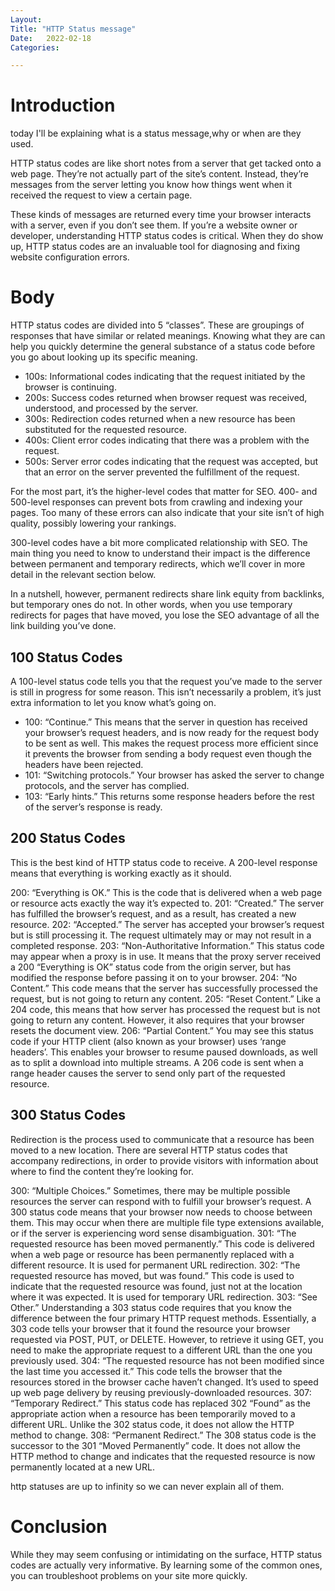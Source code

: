 ```yaml
---
Layout:
Title: "HTTP Status message"
Date:	2022-02-18
Categories:

---
```


# Introduction

today I'll be explaining what is a status message,why or when are
they used.


HTTP status codes are like short notes from a server that get tacked onto a web page. They’re not actually 
part of the site’s content. Instead, they’re messages from the server letting you know how things went when 
it received the request to view a certain page.

These kinds of messages are returned every time your browser interacts with a server, even if you don’t see them. 
If you’re a website owner or developer, understanding HTTP status codes is critical. When they do show up, HTTP status 
codes are an invaluable tool for diagnosing and fixing website configuration errors.

# Body

HTTP status codes are divided into 5 “classes”. These are groupings of responses that have similar or related meanings. 
Knowing what they are can help you quickly determine the general substance of a status code before you go about looking up 
its specific meaning.


- 100s: Informational codes indicating that the request initiated by the browser is continuing.
- 200s: Success codes returned when browser request was received, understood, and processed by the server.
- 300s: Redirection codes returned when a new resource has been substituted for the requested resource.
- 400s: Client error codes indicating that there was a problem with the request.
- 500s: Server error codes indicating that the request was accepted, but that an error on the server prevented 
  the fulfillment of the request.

For the most part, it’s the higher-level codes that matter for SEO. 400- and 500-level responses can prevent bots from crawling 
and indexing your pages. Too many of these errors can also indicate that your site isn’t of high quality, possibly lowering your 
rankings.

300-level codes have a bit more complicated relationship with SEO. The main thing you need to know to understand their impact is 
the difference between permanent and temporary redirects, which we’ll cover in more detail in the relevant section below.

In a nutshell, however, permanent redirects share link equity from backlinks, but temporary ones do not. In other words, when 
you use temporary redirects for pages that have moved, you lose the SEO advantage of all the link building you’ve done.

## 100 Status Codes
A 100-level status code tells you that the request you’ve made to the server is still in progress for some reason. 
This isn’t necessarily a problem, it’s just extra information to let you know what’s going on.

* 100: “Continue.” This means that the server in question has received your browser’s request headers, and is now 
        ready for the request body to be sent as well. This makes the request process more efficient since it prevents the 
        browser from sending a body request even though the headers have been rejected.
* 101: “Switching protocols.” Your browser has asked the server to change protocols, and the server has complied.
* 103: “Early hints.” This returns some response headers before the rest of the server’s response is ready.

## 200 Status Codes
This is the best kind of HTTP status code to receive. A 200-level response means that everything is working exactly as it should.

200: “Everything is OK.” This is the code that is delivered when a web page or resource acts exactly the way it’s expected to.
201: “Created.” The server has fulfilled the browser’s request, and as a result, has created a new resource.
202: “Accepted.” The server has accepted your browser’s request but is still processing it. The request ultimately may or may not 
      result in a completed response.
203: “Non-Authoritative Information.” This status code may appear when a proxy is in use. It means that the proxy server received a 
      200 “Everything is OK” status code from the origin server, but has modified the response before passing it on to your browser.
204: “No Content.” This code means that the server has successfully processed the request, but is not going to return any content.
205: “Reset Content.” Like a 204 code, this means that how server has processed the request but is not going to return any content. 
      However, it also requires that your browser resets the document view.
206: “Partial Content.” You may see this status code if your HTTP client (also known as your browser) uses ‘range headers’. This 
      enables your browser to resume paused downloads, as well as to split a download into multiple streams. A 206 code is sent 
      when a range header causes the server to send only part of the requested resource.

## 300 Status Codes
Redirection is the process used to communicate that a resource has been moved to a new location. There are several HTTP status codes that accompany redirections, in order to provide visitors with information about where to find the content they’re looking for.

300: “Multiple Choices.” Sometimes, there may be multiple possible resources the server can respond with to fulfill your browser’s request. A 300 status code means that your browser now needs to choose between them. This may occur when there are multiple file type extensions available, or if the server is experiencing word sense disambiguation.
301: “The requested resource has been moved permanently.” This code is delivered when a web page or resource has been permanently replaced with a different resource. It is used for permanent URL redirection.
302: “The requested resource has moved, but was found.” This code is used to indicate that the requested resource was found, just not at the location where it was expected. It is used for temporary URL redirection.
303: “See Other.” Understanding a 303 status code requires that you know the difference between the four primary HTTP request methods. Essentially, a 303 code tells your browser that it found the resource your browser requested via POST, PUT, or DELETE. However, to retrieve it using GET, you need to make the appropriate request to a different URL than the one you previously used.
304: “The requested resource has not been modified since the last time you accessed it.” This code tells the browser that the resources stored in the browser cache haven’t changed. It’s used to speed up web page delivery by reusing previously-downloaded resources.
307: “Temporary Redirect.” This status code has replaced 302 “Found” as the appropriate action when a resource has been temporarily moved to a different URL. Unlike the 302 status code, it does not allow the HTTP method to change.
308: “Permanent Redirect.” The 308 status code is the successor to the 301 “Moved Permanently” code. It does not allow the HTTP method to change and indicates that the requested resource is now permanently located at a new URL.

http statuses are up to infinity so we can never explain all of them.

# Conclusion

While they may seem confusing or intimidating on the surface, HTTP status codes are actually very informative. 
By learning some of the common ones, you can troubleshoot problems on your site more quickly.